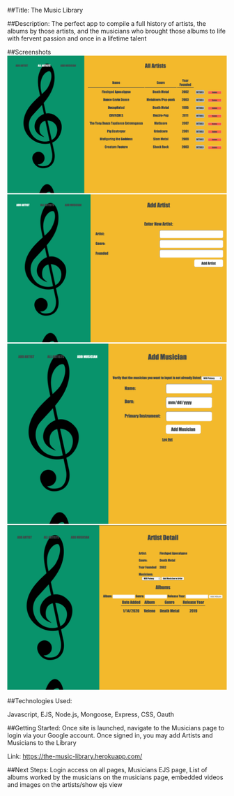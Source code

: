 ##Title:
The Music Library

##Description:
 The perfect app to compile a full history of artists, the albums by those artists, and the musicians who brought those albums to life with fervent passion and once in a lifetime talent

 ##Screenshots
 ![Alt text](/public/images/artists.png?raw=true "All Artists Page")
 ![Alt text](/public/images/newartist.png?raw=true "New Artist Page")
 ![Alt text](/public/images/newmusician.png?raw=true "New Musician Page")
 ![Alt text](/public/images/artistdetail.png?raw=true "All Artists Page")


 ##Technologies Used:

 Javascript, EJS, Node.js, Mongoose, Express, CSS, Oauth

 ##Getting Started:
 Once site is launched, navigate to the Musicians page to login via your Google account. Once signed in, you may add Artists and Musicians to the Library

 Link: https://the-music-library.herokuapp.com/

 ##Next Steps:
 Login access on all pages, Musicians EJS page, List of albums worked by the musicians on the musicians page, embedded videos and images on the artists/show ejs view

